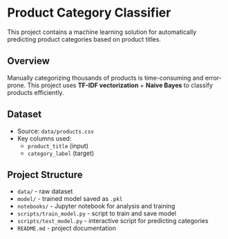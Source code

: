 # Product Category Classifier

This project contains a machine learning solution for automatically predicting product categories based on product titles.

## Overview

Manually categorizing thousands of products is time-consuming and error-prone. This project uses **TF-IDF vectorization** + **Naive Bayes** to classify products efficiently.

## Dataset

- Source: `data/products.csv`
- Key columns used:
  - `product_title` (input)
  - `category_label` (target)

## Project Structure

- `data/` - raw dataset
- `model/` - trained model saved as `.pkl`
- `notebooks/` - Jupyter notebook for analysis and training
- `scripts/train_model.py` - script to train and save model
- `scripts/test_model.py` - interactive script for predicting categories
- `README.md` - project documentation